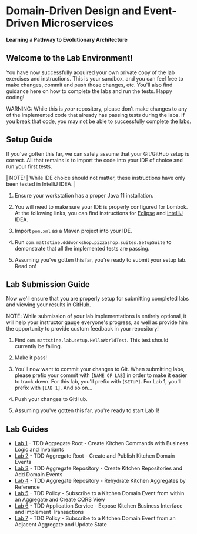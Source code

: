 # Domain-Driven Design and Event-Driven Microservices

**Learning a Pathway to Evolutionary Architecture**

## Welcome to the Lab Environment!

You have now successfully acquired your own private copy of the lab exercises and instructions.
This is your sandbox, and you can feel free to make changes, commit and push those changes, etc.
You'll also find guidance here on how to complete the labs and run the tests. Happy coding!

WARNING: While this is *your* repository, please don't make changes to any of the implemented code that already has passing tests during the labs.
If you break that code, you may not be able to successfully complete the labs.

## Setup Guide

If you've gotten this far, we can safely assume that your Git/GitHub setup is correct.
All that remains is to import the code into your IDE of choice and run your first tests.

| NOTE: | While IDE choice should not matter, these instructions have only been tested in IntelliJ IDEA. |

1. Ensure your workstation has a proper Java 11 installation.

1. You will need to make sure your IDE is properly configured for Lombok.
At the following links, you can find instructions for [Eclipse](https://projectlombok.org/setup/eclipse) and [IntelliJ](https://projectlombok.org/setup/intellij) IDEA.

1. Import `pom.xml` as a Maven project into your IDE.

1. Run `com.mattstine.dddworkshop.pizzashop.suites.SetupSuite` to demonstrate that all the implemented tests are passing.

1. Assuming you've gotten this far, you're ready to submit your setup lab. Read on!

## Lab Submission Guide

Now we'll ensure that you are properly setup for submitting completed labs and viewing your results in GitHub.

NOTE: While submission of your lab implementations is entirely optional, it will help your instructor gauge everyone's progress, as well as provide him the opportunity to provide custom feedback in your repository!

1. Find `com.mattstine.lab.setup.HelloWorldTest`. This test should currently be failing.

1. Make it pass!

1. You'll now want to commit your changes to Git. When submitting labs, please prefix your commit with `[NAME OF LAB]` in order to make it easier to track down.
For this lab, you'll prefix with `[SETUP]`. For Lab 1, you'll prefix with `[LAB 1]`. And so on...

1. Push your changes to GitHub.

1. Assuming you've gotten this far, you're ready to start Lab 1!

## Lab Guides

* [Lab 1](docs/lab1.adoc) - TDD Aggregate Root - Create Kitchen Commands with Business Logic and Invariants
* [Lab 2](docs/lab2.adoc) - TDD Aggregate Root - Create and Publish Kitchen Domain Events
* [Lab 3](docs/lab3.adoc) - TDD Aggregate Repository - Create Kitchen Repositories and Add Domain Events
* [Lab 4](docs/lab4.adoc) - TDD Aggregate Repository - Rehydrate Kitchen Aggregates by Reference
* [Lab 5](docs/lab5.adoc) - TDD Policy - Subscribe to a Kitchen Domain Event from within an Aggregate and Create CQRS View
* [Lab 6](docs/lab6.adoc) - TDD Application Service - Expose Kitchen Business Interface and Implement Transactions
* [Lab 7](docs/lab7.adoc) - TDD Policy - Subscribe to a Kitchen Domain Event from an Adjacent Aggregate and Update State
